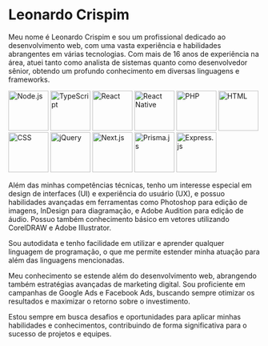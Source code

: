 # Leonardo Crispim

Meu nome é Leonardo Crispim e sou um profissional dedicado ao desenvolvimento web, com uma vasta experiência e habilidades abrangentes em várias tecnologias. Com mais de 16 anos de experiência na área, atuei tanto como analista de sistemas quanto como desenvolvedor sênior, obtendo um profundo conhecimento em diversas linguagens e frameworks.

<img src="https://upload.wikimedia.org/wikipedia/commons/d/d9/Node.js_logo.svg" alt="Node.js" width="80"/>
<img src="https://upload.wikimedia.org/wikipedia/commons/4/4c/Typescript_logo_2022.svg" alt="TypeScript" width="80"/>
<img src="https://upload.wikimedia.org/wikipedia/commons/a/a7/React-icon.svg" alt="React" width="80"/>
<img src="https://upload.wikimedia.org/wikipedia/commons/a/a7/React-icon.svg" alt="React Native" width="80"/>
<img src="https://upload.wikimedia.org/wikipedia/commons/2/27/PHP-logo.svg" alt="PHP" width="80"/>
<img src="https://upload.wikimedia.org/wikipedia/commons/6/61/HTML5_logo_and_wordmark.svg" alt="HTML" width="80"/>
<img src="https://upload.wikimedia.org/wikipedia/commons/d/d5/CSS3_logo_and_wordmark.svg" alt="CSS" width="80"/>
<img src="https://upload.wikimedia.org/wikipedia/commons/f/fd/JQuery-Logo.svg" alt="jQuery" width="80"/>
<img src="https://upload.wikimedia.org/wikipedia/commons/8/8e/Nextjs-logo.svg" alt="Next.js" width="80"/>
<img src="https://upload.wikimedia.org/wikipedia/commons/4/4a/Prisma_%28software%29_logo.svg" alt="Prisma.js" width="80"/>
<img src="https://upload.wikimedia.org/wikipedia/commons/6/64/Expressjs.png" alt="Express.js" width="80"/>

Além das minhas competências técnicas, tenho um interesse especial em design de interfaces (UI) e experiência do usuário (UX), e possuo habilidades avançadas em ferramentas como Photoshop para edição de imagens, InDesign para diagramação, e Adobe Audition para edição de áudio. Possuo também conhecimento básico em vetores utilizando CorelDRAW e Adobe Illustrator.

Sou autodidata e tenho facilidade em utilizar e aprender qualquer linguagem de programação, o que me permite estender minha atuação para além das linguagens mencionadas.

Meu conhecimento se estende além do desenvolvimento web, abrangendo também estratégias avançadas de marketing digital. Sou proficiente em campanhas de Google Ads e Facebook Ads, buscando sempre otimizar os resultados e maximizar o retorno sobre o investimento.

Estou sempre em busca desafios e oportunidades para aplicar minhas habilidades e conhecimentos, contribuindo de forma significativa para o sucesso de projetos e equipes.
